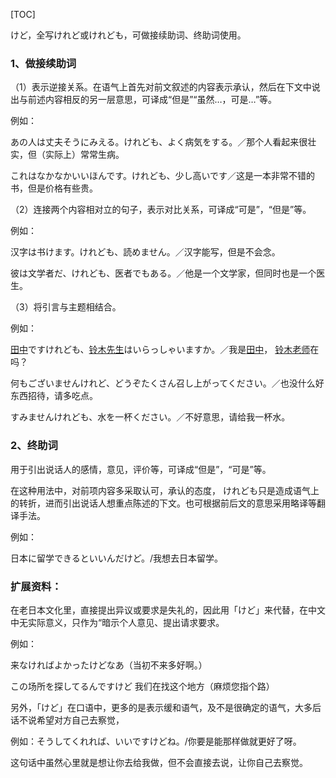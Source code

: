 [TOC]

けど，全写けれど或けれども，可做接续助词、终助词使用。

### 1、做接续助词

（1）表示逆接关系。在语气上首先对前文叙述的内容表示承认，然后在下文中说出与前述内容相反的另一层意思，可译成“但是”“虽然…，可是…”等。

例如：

あの人は丈夫そうにみえる。けれども、よく病気をする。／那个人看起来很壮实，但（实际上）常常生病。 

これはなかなかいいほんです。けれども、少し高いです／这是一本非常不错的书，但是价格有些贵。

（2）连接两个内容相对立的句子，表示对比关系，可译成“可是”，“但是”等。

例如：

汉字は书けます。けれども、読めません。／汉字能写，但是不会念。 

彼は文学者だ、けれども、医者でもある。／他是一个文学家，但同时也是一个医生。

（3）将引言与主题相结合。

例如：

[田中](https://www.baidu.com/s?wd=%E7%94%B0%E4%B8%AD&tn=SE_PcZhidaonwhc_ngpagmjz&rsv_dl=gh_pc_zhidao)ですけれども、[铃木先生](https://www.baidu.com/s?wd=%E9%93%83%E6%9C%A8%E5%85%88%E7%94%9F&tn=SE_PcZhidaonwhc_ngpagmjz&rsv_dl=gh_pc_zhidao)はいらっしゃいますか。／我是[田中](https://www.baidu.com/s?wd=%E7%94%B0%E4%B8%AD&tn=SE_PcZhidaonwhc_ngpagmjz&rsv_dl=gh_pc_zhidao)， [铃木老师](https://www.baidu.com/s?wd=%E9%93%83%E6%9C%A8%E8%80%81%E5%B8%88&tn=SE_PcZhidaonwhc_ngpagmjz&rsv_dl=gh_pc_zhidao)在吗？ 

何もございませんけれど、どうぞたくさん召し上がってください。／也没什么好东西招待，请多吃点。

すみませんけれども、水を一杯ください。／不好意思，请给我一杯水。 

### 2、终助词

用于引出说话人的感情，意见，评价等，可译成“但是”，“可是”等。

在这种用法中，对前项内容多采取认可，承认的态度， けれども只是造成语气上的转折，进而引出说话人想重点陈述的下文。也可根据前后文的意思采用略译等翻译手法。

例如：

日本に留学できるといいんだけど。/我想去日本留学。



### **扩展资料：**

在老日本文化里，直接提出异议或要求是失礼的，因此用「けど」来代替，在中文中无实际意义，只作为“暗示个人意见、提出请求要求。

例如：

来なければよかったけどなあ（当初不来多好啊。）

この场所を探してるんですけど 我们在找这个地方（麻烦您指个路）

另外，「けど」在口语中，更多的是表示缓和语气，及不是很确定的语气，大多后话不说希望对方自己去察觉，

例如：そうしてくれれば、いいですけどね。/你要是能那样做就更好了呀。

这句话中虽然心里就是想让你去给我做，但不会直接去说，让你自己去察觉。